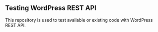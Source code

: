 ## Testing WordPress REST API

This repository is used to test available or existing code with WordPress REST API.
